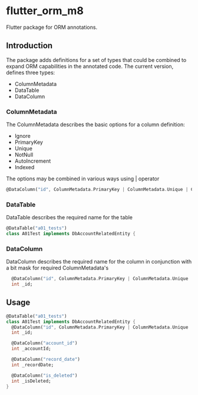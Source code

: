 # flutter_orm_m8

Flutter package for ORM annotations.

## Introduction

The package adds definitions for a set of types that could be combined to expand ORM capabilities in the annotated code.
The current version, defines three types:

- ColumnMetadata
- DataTable
- DataColumn

### ColumnMetadata

The ColumnMetadata describes the basic options for a column definition:

- Ignore
- PrimaryKey
- Unique
- NotNull
- AutoIncrement
- Indexed

The options may be combined in various ways using | operator

```dart
@DataColumn("id", ColumnMetadata.PrimaryKey | ColumnMetadata.Unique | ColumnMetadata.AutoIncrement)
```

### DataTable

DataTable describes the required name for the table

```dart
@DataTable("a01_tests")
class A01Test implements DbAccountRelatedEntity {
```

### DataColumn

DataColumn describes the required name for the column in conjunction  with a bit mask for required ColumnMetadata's

```dart
  @DataColumn("id", ColumnMetadata.PrimaryKey | ColumnMetadata.Unique | ColumnMetadata.AutoIncrement)
  int _id;
```

## Usage

```dart
@DataTable("a01_tests")
class A01Test implements DbAccountRelatedEntity {
  @DataColumn("id", ColumnMetadata.PrimaryKey | ColumnMetadata.Unique | ColumnMetadata.AutoIncrement)
  int _id;

  @DataColumn("account_id")
  int _accountId;

  @DataColumn("record_date")
  int _recordDate;

  @DataColumn("is_deleted")
  int _isDeleted;
}
```

